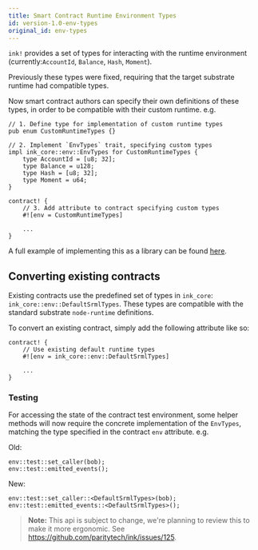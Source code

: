```yaml
---
title: Smart Contract Runtime Environment Types
id: version-1.0-env-types
original_id: env-types
---
```


`ink!` provides a set of types for interacting with the runtime environment (currently:`AccountId`, `Balance`, `Hash`, `Moment`).

Previously these types were fixed, requiring that the target substrate runtime had compatible types.

Now smart contract authors can specify their own definitions of these types, in order to be compatible with their custom runtime. e.g.

```
// 1. Define type for implementation of custom runtime types
pub enum CustomRuntimeTypes {}

// 2. Implement `EnvTypes` trait, specifying custom types
impl ink_core::env::EnvTypes for CustomRuntimeTypes {
    type AccountId = [u8; 32];
    type Balance = u128;
    type Hash = [u8; 32];
    type Moment = u64;
}

contract! {
    // 3. Add attribute to contract specifying custom types
    #![env = CustomRuntimeTypes]
    
    ...
}
```

A full example of implementing this as a library can be found [here](https://github.com/paritytech/ink-types-node-runtime).

## Converting existing contracts

Existing contracts use the predefined set of types in `ink_core`: `ink_core::env::DefaultSrmlTypes`. These types are compatible with the standard substrate `node-runtime` definitions. 

To convert an existing contract, simply add the following attribute like so:

```
contract! {
    // Use existing default runtime types
    #![env = ink_core::env::DefaultSrmlTypes]
    
    ...
}
```

### Testing

For accessing the state of the contract test environment, some helper methods will now require the concrete implementation of the `EnvTypes`, matching the type specified in the contract `env` attribute. e.g.

Old:

```
env::test::set_caller(bob);
env::test::emitted_events();
```
New:

```
env::test::set_caller::<DefaultSrmlTypes>(bob);
env::test::emitted_events::<DefaultSrmlTypes>();
```

> **Note:** This api is subject to change, we're planning to review this to make it more ergonomic. See https://github.com/paritytech/ink/issues/125. 
